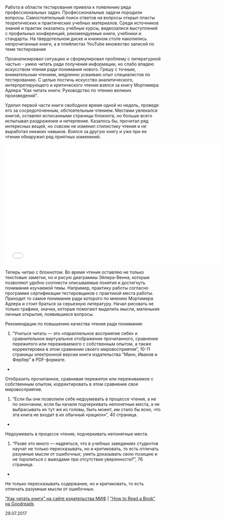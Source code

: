 Работа в области тестирования привела к появлению ряда профессиональных задач. Профессиональные задачи породили вопросы. Самостоятельный поиск ответов на вопросы открыл пласты теоретических и практических учебных материалов. Среди источников знаний и практик оказались учебные курсы, видеозаписи выступлений с профильных конференций, рекомендуемые книги, учебники и стандарты. На твердотельном диске и книжном столе накопились непрочитанные книги, а в плейлистах YouTube множество записей по теме тестирования

Проанализировал ситуацию и сформулировал проблему с литературной частью - умею читать ради получения информации, но слабо владею искусством чтения ради понимания нового. Грешу с точным, внимательным чтением, медленно усваиваю опыт специалистов по тестированию. С целью постичь искусство аналитического, интерпретирующего и критического чтения взялся за книгу Мортимера Адлера “Как читать книги. Руководство по чтению великих произведений”.

Уделил первой части книги свободное время одной из недель, проведя его за сосредоточенным, обстоятельным чтением. Местами увлекался книгой, оставлял исписанными страницы блокнота, но больше всего испытывал раздражение и нетерпение. Казалось бы, прочитал ряд интересных вещей, но совсем не изменил стилистику чтения и не выработал никаких навыков. Взялся за другую книгу и уже при ее чтении обнаружил ряд приятных изменений.

<iframe src="//coub.com/embed/5elvi?muted=false&autostart=false&originalSize=false&startWithHD=false" allowfullscreen="true" frameborder="0" width="700" height="393"></iframe>

Теперь читаю с блокнотом. Во время чтения оставляю не только текстовые заметки, но и рисую диаграммы Эйлера-Венна, которые позволяют удобно соотнести описываемые понятия и достигнуть понимания изучаемой темы. Например, практику работы согласно программе сертификации тестировщиков с практикой места работы. Приходит то самое понимание ради которого по мнению Мортимера Адлера и стоит браться за серьезную литературу. Начал рисовать не только графики, значки, которые помогают выделить мысли, маленькие личные открытия, появившиеся вопросы. 

Рекомендации по повышению качества чтения ради понимания:

1. “Учиться читать — это «параллельное восприятие себя» и сравнительное виртуальное отображение прочитанного, сравнение пережитого или переживаемого с собственным опытом, а также корректировка в этом сравнении своего мировосприятия”, 10-11 страницы электронной версии книги издательства “Манн, Иванов и Фербер” в PDF-формате.
+
Отобразить прочитанное, сравнивая пережитое или переживаемое с собственным опытом, корректировать в этом сравнение свое мировосприятие.
1. “Если бы они позволили себе недоумевать в процессе чтения, а не по окончании, если бы начали подчеркивать непонятные места, а не выбрасывать их тут же из головы, быть может, им стало бы ясно, что эта книга не входит в их обычный «рацион»“, 40 страница.
+
Недоумевать в процессе чтения, подчеркивать непонятные места.
1. “Разве это много — надеяться, что в учебных заведениях студентов научат не только пересказывать, но и критиковать, то есть отличать разумные мысли от ошибочных; уметь доказывать свою позицию и не торопиться с выводами при отсутствии уверенности?”, 76 страница.
+
Не только пересказывать содержание, но и критиковать, то есть отличать разумные мысли от ошибочных.

["Как читать книги" на сайте издательства МИФ](https://www.mann-ivanov-ferber.ru/books/paperbook/howtoreadabook/) | ["How to Read a Book" на Goodreads](http://www.goodreads.com/book/show/567610.How_to_Read_a_Book)

29.07.2017